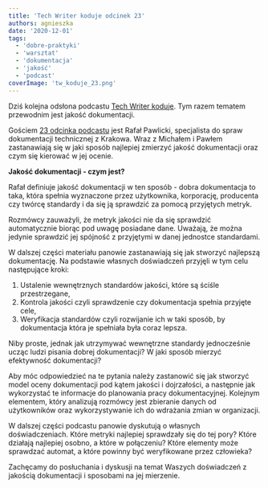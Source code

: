 ```yaml
---
title: 'Tech Writer koduje odcinek 23'
authors: agnieszka
date: '2020-12-01'
tags:
  - 'dobre-praktyki'
  - 'warsztat'
  - 'dokumentacja'
  - 'jakość'
  - 'podcast'
coverImage: 'tw_koduje_23.png'
---
```


Dziś kolejna odsłona podcastu
[Tech Writer koduje](https://techwriterkoduje.pl/). Tym razem tematem przewodnim
jest jakość dokumentacji.

<!--truncate-->

Gościem
[23 odcinka podcastu](https://anchor.fm/docdeveloper/episodes/23-Tech-Writer-mierzy-jako-dokumentacji--czyli-co-i-jak-sprawdza-emralt)
jest Rafał Pawlicki, specjalista do spraw dokumentacji technicznej z Krakowa.
Wraz z Michałem i Pawłem zastanawiają się w jaki sposób najlepiej zmierzyć
jakość dokumentacji oraz czym się kierować w jej ocenie.

**Jakość dokumentacji - czym jest?**

Rafał definiuje jakość dokumentacji w ten sposób - dobra dokumentacja to taka,
która spełnia wyznaczone przez użytkownika, korporację, producenta czy twórcę
standardy i da się ją sprawdzić za pomocą przyjętych metryk.

Rozmówcy zauważyli, że metryk jakości nie da się sprawdzić automatycznie biorąc
pod uwagę posiadane dane. Uważają, że można jedynie sprawdzić jej spójność z
przyjętymi w danej jednostce standardami.

W dalszej części materiału panowie zastanawiają się jak stworzyć najlepszą
dokumentację. Na podstawie własnych doświadczeń przyjęli w tym celu następujące
kroki:

1. Ustalenie wewnętrznych standardów jakości, które są ściśle przestrzegane,
2. Kontrola jakości czyli sprawdzenie czy dokumentacja spełnia przyjęte cele,
3. Weryfikacja standardów czyli rozwijanie ich w taki sposób, by dokumentacja
   która je spełniała była coraz lepsza.

Niby proste, jednak jak utrzymywać wewnętrzne standardy jednocześnie ucząc ludzi
pisania dobrej dokumentacji? W jaki sposób mierzyć efektywność dokumentacji?

Aby móc odpowiedzieć na te pytania należy zastanowić się jak stworzyć model
oceny dokumentacji pod kątem jakości i dojrzałości, a następnie jak wykorzystać
te informacje do planowania pracy dokumentacyjnej. Kolejnym elementem, który
analizują rozmówcy jest zbieranie danych od użytkowników oraz wykorzystywanie
ich do wdrażania zmian w organizacji.

W dalszej części podcastu panowie dyskutują o własnych doświadczeniach. Które
metryki najlepiej sprawdzały się do tej pory? Które działają najlepiej osobno, a
które w połączeniu? Które elementy może sprawdzać automat, a które powinny być
weryfikowane przez człowieka?

Zachęcamy do posłuchania i dyskusji na temat Waszych doświadczeń z jakością
dokumentacji i sposobami na jej mierzenie.
